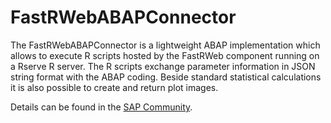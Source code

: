 # FastRWebABAPConnector
The FastRWebABAPConnector is a lightweight ABAP implementation which allows to execute R scripts hosted by the FastRWeb component running on a Rserve R server.
The R scripts exchange parameter information in JSON string format with the ABAP coding. Beside standard statistical calculations it is also possible to create and return plot images.

Details can be found in the [SAP Community](https://blogs.sap.com/2016/03/17/connect-abap-with-r-via-fastrweb-running-on-rserve/).